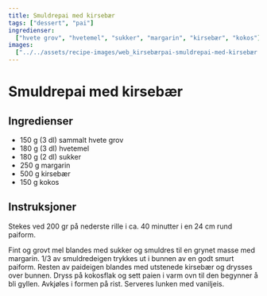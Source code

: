 ```yaml
---
title: Smuldrepai med kirsebær
tags: ["dessert", "pai"]
ingredienser:
  ["hvete grov", "hvetemel", "sukker", "margarin", "kirsebær", "kokos"]
images:
  ["../../assets/recipe-images/web_kirsebærpai-smuldrepai-med-kirsebær.jpg"]
---
```


# Smuldrepai med kirsebær

## Ingredienser

- 150 g (3 dl) sammalt hvete grov
- 180 g (3 dl) hvetemel
- 180 g (2 dl) sukker
- 250 g margarin
- 500 g kirsebær
- 150 g kokos

## Instruksjoner

Stekes ved 200 gr på nederste rille i ca. 40 minutter i en 24 cm rund paiform.

Fint og grovt mel blandes med sukker og smuldres til en grynet masse med margarin. 1/3 av smuldredeigen trykkes ut i bunnen av en godt smurt paiform. Resten av paideigen blandes med utstenede kirsebær og drysses over bunnen. Dryss på kokosflak og sett paien i varm ovn til den begynner å bli gyllen. Avkjøles i formen på rist. Serveres lunken med vaniljeis.

